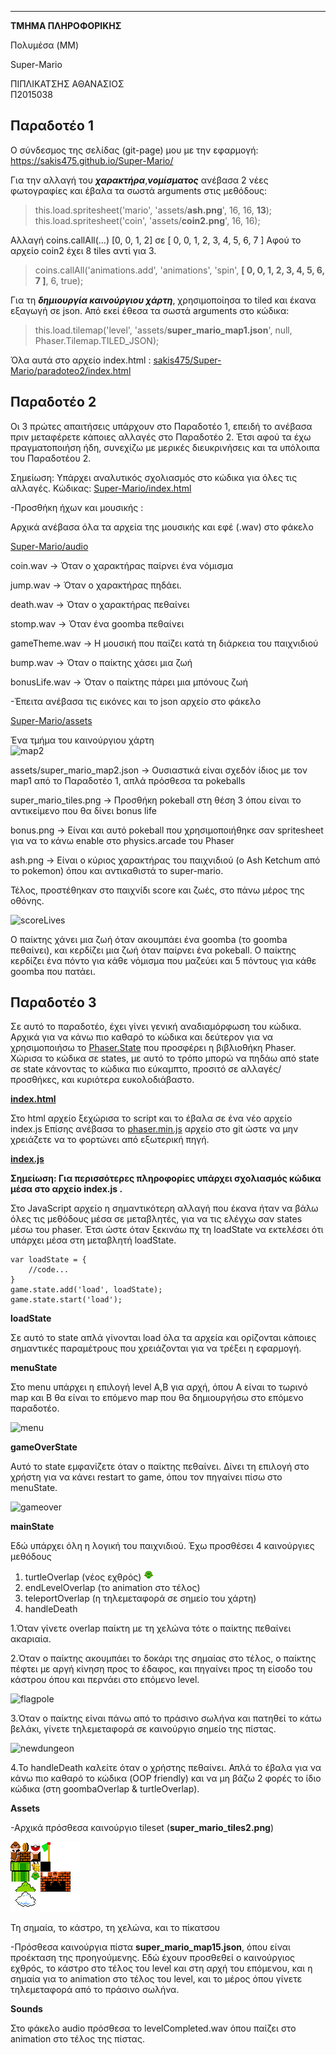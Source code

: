 ----------------------

**ΤΜΗΜΑ ΠΛΗΡΟΦΟΡΙΚΗΣ**


Πολυμέσα (MM)

Super-Mario

ΠΙΠΛΙΚΑΤΣΗΣ ΑΘΑΝΑΣΙΟΣ	
Π2015038

## Παραδοτέο 1

Ο σύνδεσμος της σελίδας (git-page) μου με την εφαρμογή:
https://sakis475.github.io/Super-Mario/

Για την αλλαγή του ***χαρακτήρα***,***νομίσματος*** ανέβασα 2 νέες φωτογραφίες
και έβαλα τα σωστά arguments στις μεθόδους:

> this.load.spritesheet('mario', 'assets/**ash.png**', 16, 16, **13**);
> this.load.spritesheet('coin', 'assets/**coin2.png**', 16, 16);


Αλλαγή coins.callAll(...) [0, 0, 1, 2] σε [ 0, 0, 1, 2, 3, 4, 5, 6, 7 ]
Αφού το αρχείο coin2 έχει 8 tiles αντί για 3. 

> coins.callAll('animations.add', 'animations', 'spin',
> 					**[ 0, 0, 1, 2, 3, 4, 5, 6, 7 ]**, 6, true);

					
Για τη ***δημιουργία καινούργιου χάρτη***, χρησιμοποίησα το tiled 
και έκανα εξαγωγή σε json. Από εκεί έθεσα τα σωστά arguments στο κώδικα:
> this.load.tilemap('level', 'assets/**super_mario_map1.json**', null,
> 					Phaser.Tilemap.TILED_JSON);


Όλα  αυτά στο αρχείο index.html : 
[sakis475/Super-Mario/paradoteo2/index.html](https://github.com/sakis475/Super-Mario/blob/paradoteo1/index.html)


## Παραδοτέο 2

Οι 3 πρώτες απαιτήσεις υπάρχουν στο Παραδοτέο 1, επειδή το ανέβασα πριν μεταφέρετε κάποιες αλλαγές στο Παραδοτέο 2. Έτσι αφού τα έχω πραγματοποιήση ήδη, συνεχίζω με μερικές διευκρινήσεις και τα υπόλοιπα του Παραδοτέου 2.

Σημείωση: Yπάρχει αναλυτικός σχολιασμός στο κώδικα για όλες τις αλλαγές.
Κώδικας: [Super-Mario/index.html](https://github.com/sakis475/Super-Mario/blob/paradoteo2/index.html)

-Προσθήκη ήχων και μουσικής :

Αρχικά ανέβασα όλα τα αρχεία της μουσικής και εφέ (.wav) στο φάκελο 

[Super-Mario/audio](https://github.com/sakis475/Super-Mario/tree/paradoteo2/audio)

coin.wav -> Όταν ο χαρακτήρας παίρνει ένα νόμισμα

jump.wav -> Όταν ο χαρακτήρας πηδάει.

death.wav -> Όταν ο χαρακτήρας πεθαίνει

stomp.wav -> Όταν ένα goomba πεθαίνει

gameTheme.wav -> Η μουσική που παίζει κατά τη διάρκεια του παιχνιδιού

bump.wav -> Όταν ο παίκτης χάσει μια ζωή

bonusLife.wav -> Όταν ο παίκτης πάρει μια μπόνους ζωή



-Έπειτα ανέβασα τις εικόνες και το json αρχείο στο φάκελο 

[Super-Mario/assets](https://github.com/sakis475/Super-Mario/tree/paradoteo2/assets)

Ένα τμήμα του καινούργιου χάρτη  
![map2](https://raw.githubusercontent.com/sakis475/mm/paradoteo2/projects/2015038/map_scr.png)

assets/super_mario_map2.json -> Ουσιαστικά είναι σχεδόν ίδιος με τον map1 από το Παραδοτέο 1, απλά πρόσθεσα τα pokeballs

super_mario_tiles.png -> Προσθήκη pokeball στη θέση 3 όπου είναι το αντικείμενο που θα δίνει bonus life

bonus.png -> Είναι και αυτό pokeball που χρησιμοποιήθηκε σαν spritesheet για να το κάνω enable στο physics.arcade του Phaser

ash.png -> Είναι ο κύριος χαρακτήρας του παιχνιδιού (ο Ash Ketchum από το pokemon) όπου και αντικαθιστά το super-mario.

Τέλος, προστέθηκαν στο παιχνίδι score και ζωές, στο πάνω μέρος της οθόνης.

![scoreLives](https://raw.githubusercontent.com/sakis475/mm/paradoteo2/projects/2015038/ScoreLives.png)

Ο παίκτης χάνει μια ζωή όταν ακουμπάει ένα goomba (το goomba πεθαίνει), και κερδίζει μια ζωή όταν παίρνει ένα pokeball.
Ο παίκτης κερδίζει ένα πόντο για κάθε νόμισμα που μαζεύει και 5 πόντους για κάθε goomba που πατάει.


## Παραδοτέο 3

Σε αυτό το παραδοτέο, έχει γίνει γενική αναδιαμόρφωση του κώδικα. Αρχικά για να κάνω πιο καθαρό το κώδικα και δεύτερον για να χρησιμοποιήσω το [Phaser.State](https://phaser.io/docs/2.4.4/Phaser.State.html) που προσφέρει η βιβλιοθήκη Phaser. Χώρισα το κώδικα σε states, με αυτό το τρόπο μπορώ να πηδάω από state σε state κάνοντας το κώδικα πιο εύκαμπτο, προσιτό σε αλλαγές/προσθήκες, και κυριότερα ευκολοδιάβαστο. 

[**index.html**](https://github.com/sakis475/Super-Mario/blob/paradoteo3/index.html)

Στο html αρχείο ξεχώρισα το script και το έβαλα σε ένα νέο αρχείο index.js
Επίσης ανέβασα το [phaser.min.js](https://github.com/sakis475/Super-Mario/blob/paradoteo3/phaser.min.js) αρχείο στο git ώστε να μην χρειάζετε να το φορτώνει από εξωτερική πηγή.

 [**index.js**](https://github.com/sakis475/Super-Mario/blob/paradoteo3/index.js) 
 
**Σημείωση: Για περισσότερες πληροφορίες υπάρχει σχολιασμός κώδικα μέσα στο αρχείο index.js .**
 
 Στο JavaScript αρχείο η σημαντικότερη αλλαγή  που έκανα ήταν να βάλω όλες τις μεθόδους μέσα σε μεταβλητές, για να τις ελέγχω σαν states μέσω του phaser. Έτσι ώστε όταν ξεκινάω πχ τη loadState να εκτελέσει ότι υπάρχει μέσα στη μεταβλητή loadState. 

    var loadState = {
        //code...
    }
    game.state.add('load', loadState);
    game.state.start('load');

**loadState** 

Σε αυτό το state απλά γίνονται load όλα τα αρχεία και ορίζονται κάποιες σημαντικές παραμέτρους που χρειάζονται για να τρέξει η εφαρμογή.  

**menuState**

Στο menu υπάρχει η επιλογή level Α,Β για αρχή, όπου Α είναι το τωρινό map και Β θα είναι το επόμενο map που θα δημιουργήσω στο επόμενο παραδοτέο.

![menu](https://raw.githubusercontent.com/sakis475/mm/paradoteo3/projects/2015038/menu.png)

**gameOverState**

Αυτό το state εμφανίζετε όταν ο παίκτης πεθαίνει. Δίνει τη επιλογή στο χρήστη για να κάνει restart το game, όπου τον πηγαίνει πίσω στο menuState.

![gameover](https://github.com/sakis475/mm/blob/paradoteo3/projects/2015038/gameover.png?raw=true)

**mainState**

Εδώ υπάρχει όλη η λογική του παιχνιδιού. Έχω προσθέσει 4 καινούργιες μεθόδους

 1. turtleOverlap (νέος εχθρός) ![turtle](https://raw.githubusercontent.com/sakis475/Super-Mario/paradoteo3/assets/turtle.png)
 2. endLevelOverlap (το animation στο τέλος)
 3. teleportOverlap (η τηλεμεταφορά σε σημείο του χάρτη)
 4. handleDeath  
 
 
1.Όταν γίνετε overlap παίκτη με τη χελώνα τότε ο παίκτης πεθαίνει ακαριαία.
 
2.Όταν ο παίκτης ακουμπάει το δοκάρι της σημαίας στο τέλος, ο παίκτης πέφτει με αργή κίνηση προς το έδαφος, και πηγαίνει προς τη είσοδο του κάστρου όπου και περνάει στο επόμενο level.

![flagpole](https://raw.githubusercontent.com/sakis475/mm/paradoteo3/projects/2015038/flagpole.png)

3.Όταν ο παίκτης είναι πάνω από το πράσινο σωλήνα και πατηθεί το κάτω βελάκι, γίνετε τηλεμεταφορά σε καινούργιο σημείο της πίστας.

![newdungeon](https://raw.githubusercontent.com/sakis475/mm/paradoteo3/projects/2015038/newdungeon.png)

4.Το handleDeath καλείτε όταν ο χρήστης πεθαίνει. Απλά το έβαλα για να κάνω πιο καθαρό το κώδικα (OOP friendly) και να μη βάζω 2 φορές το ίδιο κώδικα (στη goombaOverlap & turtleOverlap).

**Assets**

-Αρχικά πρόσθεσα καινούργιο tileset (**super_mario_tiles2.png**)

![tileSet](https://github.com/sakis475/Super-Mario/blob/paradoteo3/assets/super_mario_tiles2.png?raw=true)

Τη σημαία, το κάστρο, τη χελώνα, και το πίκατσου

-Πρόσθεσα καινούργια πίστα **super_mario_map15.json**, όπου είναι προέκταση της προηγούμενης. Εδώ έχουν προσθεθεί o καινούργιος εχθρός, το κάστρο στο τέλος του level και στη αρχή του επόμενου, και η σημαία για το animation στο τέλος του level, και το μέρος όπου γίνετε τηλεμεταφορά από το πράσινο σωλήνα. 

**Sounds**

Στο φάκελο audio πρόσθεσα το levelCompleted.wav όπου παίζει στο animation στο τέλος της πίστας.

 
